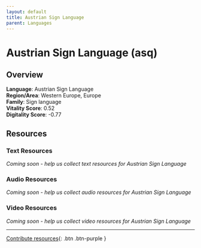 ```yaml
---
layout: default
title: Austrian Sign Language
parent: Languages
---
```


# Austrian Sign Language (asq)

## Overview

**Language**: Austrian Sign Language  
**Region/Area**: Western Europe, Europe  
**Family**: Sign language  
**Vitality Score**: 0.52  
**Digitality Score**: -0.77  

## Resources

### Text Resources
*Coming soon - help us collect text resources for Austrian Sign Language*

### Audio Resources
*Coming soon - help us collect audio resources for Austrian Sign Language*

### Video Resources
*Coming soon - help us collect video resources for Austrian Sign Language*

---

[Contribute resources](https://fairtrain.github.io/){: .btn .btn-purple }

